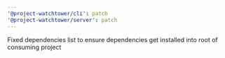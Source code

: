 ```yaml
---
'@project-watchtower/cli': patch
'@project-watchtower/server': patch
---
```


Fixed dependencies list to ensure dependencies get installed into root of consuming project
